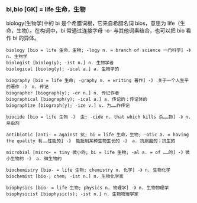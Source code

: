 ### bi,bio [GK] = life 生命，生物

biology(生物学)中的 bi 是个希腊词根，它来自希腊名词 bios，意思为 life（生命，生物）。在构词中，bi 常通过连接字母 -o- 与其他词素结合，也可以把 bio 看作 bi 的异体。

    biology [bio = life 生命，生物; -logy n. = branch of science 一门科学] -》 n. 生物学
    biologist [biolog(y); -ist n.] n. 生物学者
    biological [biolog(y); -ical a.] a. 生物学的

    biography [bio = life 生命; -graphy n. = writing 著作] -》 关于一个人生平的著作 -》 n. 传记
    biographer [biograph(y); -er n.] n. 传记作者
    biographical [biograph(y); -ical a.] a. 传记的；传记体的
    biographize [biograph(y); -ize v.] v. 为……作传记

    biocide [bio = life 生物 -》 虫; -cide n. that which kills 杀……物] -》 n. 杀虫剂

    antibiotic [anti- = against 抗; bi = life 生命，生物; -otic a. = having the quality 有……性能的] -》 能抵制某种生物生长的 -》 a. 抗病菌的；抗生的

    microbial [micro- = tiny 微小的; bi = life 生物; -al a. = of ……的] -》微小生物的 -》 a. 微生物的

    biochemistry [bio- = life 生物; chemistry n. 化学] -》 n. 生物化学
    biochemist [bio-; chem; -ist n.] n. 生物化学家

    biophysics [bio- = life 生物; physics n. 物理学] -》 n. 生物物理学
    biophysicist [biophysic(s); -ist n.] n. 生物物理学家